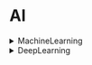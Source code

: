# AI
<details>
    <summary>
        MachineLearning
    </summary>

* 학습내용 삽입

</details>

<details>
    <summary>
        DeepLearning
    </summary>

* 학습내용 삽입

</details>
